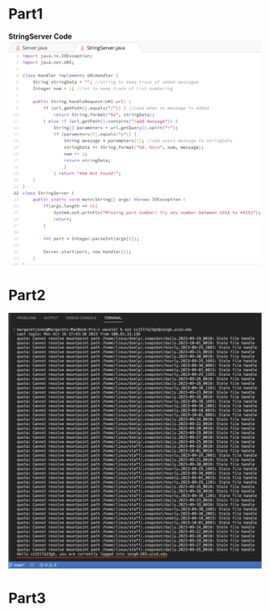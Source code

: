 # **Part1** 

**StringServer Code**
![Image](StringServerCode.png)

# **Part2**
![Image](no_pass_serv.png)

# **Part3**
